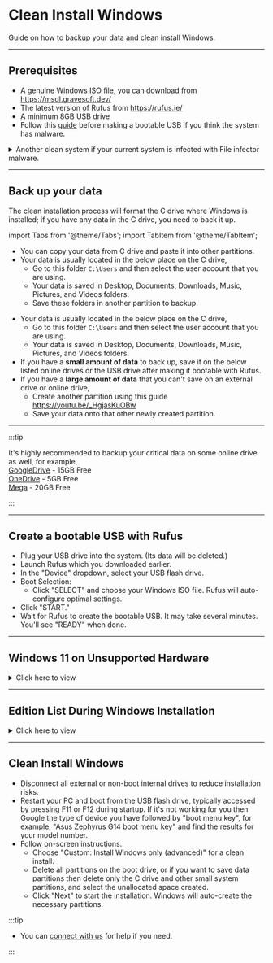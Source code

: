 # Clean Install Windows

Guide on how to backup your data and clean install Windows.

---

## Prerequisites

- A genuine Windows ISO file, you can download from https://msdl.gravesoft.dev/
- The latest version of Rufus from https://rufus.ie/
- A minimum 8GB USB drive  
- Follow this [guide](remove_malware.md) before making a bootable USB if you think the system has malware.
<details>
  <summary>Another clean system if your current system is infected with File infector malware.</summary>

  **Why?**  
  Because file infector malware can copy itself to the bootable USB that you are going to make to perform a clean installation.  
  You need to use another clean system to make a bootable USB and plug it into the current infected system only when it's not running live Windows.  
  **How to check if you have file infector malware?**  
  Open PowerShell as admin and enter  
  `sc.exe start "sppsvc" > $null 2>&1; Write-Host "Error code: $LASTEXITCODE"`  
  If the output is 577 or 225, then most likely chances are that the system is infected with File infector malware. 
  
  **What if you don't have another clean system?**  
  You can try Dr.Web https://free.drweb.com/download+cureit/gr to remove file infector malware. However in some cases, it may miss to remove all, that's why its best to make bootable USB on another clean system.


</details>

---

## Back up your data

The clean installation process will format the C drive where Windows is installed; if you have any data in the C drive, you need to back it up.

import Tabs from '@theme/Tabs';
import TabItem from '@theme/TabItem';

<Tabs>
<TabItem value="multiple_partition" label="I have multiple partitions on my drive, like C:\ D:\" default>

- You can copy your data from C drive and paste it into other partitions.
- Your data is usually located in the below place on the C drive,  
  - Go to this folder `C:\Users` and then select the user account that you are using.
  - Your data is saved in Desktop, Documents, Downloads, Music, Pictures, and Videos folders.
  - Save these folders in another partition to backup.

</TabItem>

<TabItem value="one_partition" label="I have C:\ drive only" default>

- Your data is usually located in the below place on the C drive,  
  - Go to this folder `C:\Users` and then select the user account that you are using.
  - Your data is saved in Desktop, Documents, Downloads, Music, Pictures, and Videos folders.
- If you have a **small amount of data** to back up, save it on the below listed online drives or the USB drive after making it bootable with Rufus.
- If you have a **large amount of data** that you can't save on an external drive or online drive,  
  - Create another partition using this guide https://youtu.be/_HgjasKuOBw
  - Save your data onto that other newly created partition.

</TabItem>
</Tabs>

---

:::tip

It's highly recommended to backup your critical data on some online drive as well, for example,  
[GoogleDrive](https://drive.google.com/) - 15GB Free  
[OneDrive](https://onedrive.live.com/) - 5GB Free  
[Mega](https://mega.io/) - 20GB Free  

:::

---

## Create a bootable USB with Rufus

- Plug your USB drive into the system. (Its data will be deleted.)
- Launch Rufus which you downloaded earlier.
- In the "Device" dropdown, select your USB flash drive.
- Boot Selection:
  - Click "SELECT" and choose your Windows ISO file. Rufus will auto-configure optimal settings.
- Click "START."
- Wait for Rufus to create the bootable USB. It may take several minutes. You'll see "READY" when done.

---

## Windows 11 on Unsupported Hardware

<details>
  <summary>Click here to view</summary>

- Rufus can help you install Windows 11 on unsupported hardware, but you will encounter problems with future feature updates since Microsoft does not permit that on such hardware.
- To resolve this issue, you need to install IoT Enterprise 24H2 (2024) edition which is [officially supported](https://learn.microsoft.com/en-us/windows/iot/iot-enterprise/Hardware/System_Requirements?tabs=Windows11LTSC#optional-minimum-requirements) on unsupported hardware. Don't worry about it being an unusual edition; it's binary identical to other editions, with the primary difference being the licensing.
- This IoT Enterprise edition comes in 2 flavors,
  - IoT Enterprise (GAC, General Availability Channel) 
  - IoT Enterprise (LTSC, Long-Term Servicing Channel)
- Next question, how do we install this edition?  
  - For GAC version, you don't need IoT Enterprise ISO, you can simply use regular Windows 11 24H2 consumer (linked at the top) or business ISO.
  - For LTSC version, you need to download the full version of LTSC ISO (don't use eval), it doesn't have to be IoT ISO, you can download a normal LTSC ISO in your language.
  - After flashing the required ISO using Rufus, navigate to the `\sources\` folder on the USB drive and create a file named `PID.txt` (ensure the file extension is correct). Open this file with Notepad and enter the text below.
    - For GAC version  
	  ```
	  [PID]
	  Value=XQQYW-NFFMW-XJPBH-K8732-CKFFD
	  ```
    - For LTSC version  
	  ```
	  [PID]
	  Value=CGK42-GYN6Y-VD22B-BX98W-J8JXD
	  ```
- When installing Windows, avoid selecting the "Previous version of the setup" option. The PID.txt method for virtual editions only works with the new installer in Windows 11 24H2 and later.

![image](./assets/do_not_select_previous_version_of_setup.png)

- That's it. The setup will auto-pick the IoT Enterprise edition.

Alternatively, if you don't want to do that, you can install Windows normally and later change the edition to IoT Enterprise.


:::note

Note For IoT Enterprise (GAC) **Not LTSC**:

- If your system has an OEM license on the motherboard for Pro or higher-level edition
- And the edition key in Windows setup is OEM as well

In that case, during the final stages in Windows installation, setup will install the OEM key that is installed on your motherboard.
As a result, you can install IoT Enterprise according to the relaxed hardware requirements. However, after the Windows installation is complete, it will show that the Pro edition is installed.

This situation cannot be avoided because IoT Enterprise (GAC) only has an OEM key. The same will happen even if you use the official IoT Enterprise ISO file to install. However, don't worry, you can just change the edition to IoT Enterprise later using the command below as admin.

`slmgr.vbs /ipk XQQYW-NFFMW-XJPBH-K8732-CKFFD`

:::


:::tip

If you plan to use an ISO file to install Windows instead of a USB drive and want to edit the ISO file, follow these steps.

-   Download [AnyBurn Free Portable](https://www.anyburn.com/download.php) and extract the zip file.
-   Run the file named `AnyBurn(64-bit)\AnyBurn.exe`.
-   Select the option named `Edit image file`.
-   Follow the on-screen instructions and add the file in `sources` folder as described above.
-   Save the ISO, that's it.

:::


</details>

---

## Edition List During Windows Installation

<details>
  <summary>Click here to view</summary>
  
- If your system has an OEM license installed by the manufacturer on the motherboard, then the Windows setup will not show the edition list and will automatically select the edition based on the license on the motherboard.
- If you have such hardware and want to view the list of available editions for Windows installation, follow the steps below.
- After flashing the required ISO using Rufus, navigate to the `\sources\` folder on the USB drive and create a file named `ei.cfg` (ensure the file extension is correct). Open this file with Notepad and enter the text below.
```
[Channel]
NoKeyChannel
```
- Now you can view the edition list and pick the edition you want from Windows Vista to Windows 11. It also helps you avoid installing key in Windows 8/8.1 setup where key installation can not be skipped.

:::note
  
- In Windows 11 24H2 and later, the new installer does not support this, so you need to select the "Previous version of the setup" option when the setup starts.

![image](./assets/select_previous_version_of_setup.png)

- If you are using PID.txt, please note that it will take precedence over ei.cfg.

:::


:::tip

If you plan to use an ISO file to install Windows instead of a USB drive and want to edit the ISO file, follow these steps.

-   Download [AnyBurn Free Portable](https://www.anyburn.com/download.php) and extract the zip file.
-   Run the file named `AnyBurn(64-bit)\AnyBurn.exe`.
-   Select the option named `Edit image file`.
-   Follow the on-screen instructions and add the file in `sources` folder as described above.
-   Save the ISO, that's it.

:::


</details>

---

## Clean Install Windows

- Disconnect all external or non-boot internal drives to reduce installation risks.
- Restart your PC and boot from the USB flash drive, typically accessed by pressing F11 or F12 during startup. If it's not working for you then Google the type of device you have followed by "boot menu key", for example, "Asus Zephyrus G14 boot menu key" and find the results for your model number.
- Follow on-screen instructions.
  - Choose "Custom: Install Windows only (advanced)" for a clean install.
  - Delete all partitions on the boot drive, or if you want to save data partitions then delete only the C drive and other small system partitions, and select the unallocated space created.
  - Click "Next" to start the installation. Windows will auto-create the necessary partitions.

:::tip

-   You can [connect with us](troubleshoot.md) for help if you need.

:::
